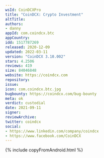 ```yaml
---
wsId: CoinDCXPro
title: "CoinDCX: Crypto Investment"
altTitle: 
authors:
- danny
appId: com.coindcx.btc
appCountry: 
idd: 1517787269
released: 2020-12-09
updated: 2022-03-11
version: "CoinDCX 3.10.002"
stars: 4.2506
reviews: 419
size: 84046848
website: https://coindcx.com
repository: 
issue: 
icon: com.coindcx.btc.jpg
bugbounty: https://coindcx.com/bug-bounty
meta: ok
verdict: custodial
date: 2021-09-11
signer: 
reviewArchive:
twitter: coindcx
social:
- https://www.linkedin.com/company/coindcx
- https://www.facebook.com/CoinDCX
---
```


{% include copyFromAndroid.html %}
